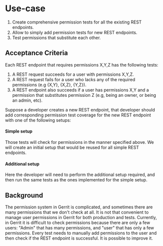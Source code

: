# Use-case

1. Create comprehensive permission tests for all the existing REST endpoints.
2. Allow to simply add permission tests for new REST endpoints.
3. Test permissions that substitute each other.

## <a id="acceptance-criteria"> Acceptance Criteria

Each REST endpoint that requires permissions X,Y,Z has the following tests:

1. A REST request succeeds for a user with permissions X,Y,Z.
2. A REST request fails for a user who lacks any of the required permissions
(e.g {X,Y}, {X,Z}, {Y,Z}).
3. A REST endpoint also succeeds if a user has permissions X,Y and a permission
that substitutes permission Z (e.g, being an owner, or being an admin, etc).

Suppose a developer creates a new REST endpoint, that developer should add
corresponding permission test coverage for the new REST endpoint with one of the
following setups:

#### Simple setup

Those tests will check for permissions in the manner specified above. We will
create an initial setup that would be reused for all simple REST endpoints.

#### Additional setup

Here the developer will need to perform the additional setup required, and then
run the same tests as the ones implemented for the simple setup.

## <a id="background"> Background

The permission system in Gerrit is complicated, and sometimes there are many
permissions that we don't check at all.
It is not that convenient to manage user permissions in Gerrit for
both production and tests.
Currently, in Gerrit it is difficult to check permissions because
there are only a few users: "Admin" that has many permissions, and "user" that
has only a few permissions. Every test needs to manually add permissions to the
user and then check if the REST endpoint is successful. It is possible to
improve it.